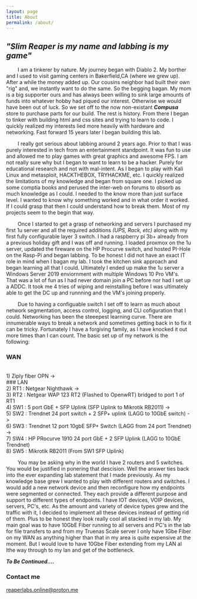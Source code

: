 ```yaml
---
layout: page
title: About
permalink: /about/
---  
```

## _"**Slim Reaper** is my name and labbing is my game"_  

 &nbsp; &nbsp; &nbsp; &nbsp; I am a tinkerer by nature. My journey began with Diablo 2. My borther and I used to visit gaming centers in Bakerfield,CA (where we grew up). After a while the money added up. Our cousins neighbor had built their own "rig" and, we instantly want to do the same. So the begging bagan. My mom is a big supporter ours and has always been willing to sink large amounts of funds into whatever hobby had piqued our interest. Otherwise we would have been out of luck. So we set off to the now non-existant **_Compusa_** store to purchase parts for our build. The rest is history. From there I began to tinker with building html and css sites and trying to learn to code. I quickly realized my interests lied more heavily with hardware and networking. Fast forward 15 years later I began building this lab.  

&nbsp; &nbsp; &nbsp; &nbsp; I really got serious about labbing around 2 years ago. Prior to that I was purely interested in tech from an entertainment standpoint. It was fun to use and allowed me to play games with great graphics and awesome FPS. I am not really sure why but I began to want to learn to be a hacker. Purely for educational research and not with mal-intent. As I began to play with Kali Linux and metasploit, HACKTHEBOX, TRYHACKME, etc. I quickly realized the limitations of my knowledge and began from square one. I picked up some comptia books and perused the inter-web on forums to obsorb as much knowledge as I could. I needed to the know more than just surface level. I wanted to know why something worked and in what order it worked. If I could grasp that then I could understand how to break them. Most of my projects seem to the begin that way.  

&nbsp; &nbsp; &nbsp; &nbsp; Once I started to get a grasp of networking and servers I purchased my first 1u server and all the required additions _(UPS, Rack, etc)_ along with my first fully configurable layer 3 switch. I had a raspberry pi 3b+ already from a previous holiday gift and I was off and running. I loaded proxmox on the 1u server, updated the fireware on the HP Procurve switch, and hosted PI-Hole on the Rasp-Pi and began labbing. To be honest I did not have an exact IT role in mind when I bagan my lab. I took the kitchen sink approach and began learning all that I could. Ultimately I ended up make the 1u server a Windows Server 2019 enviornment with multiple Windows 10 Pro VM's. That was a lot of fun as I had never domain join a PC before nor had I set up a ADDC. It took me 4 tries of wiping and reinstalling before I was ultimately able to get the DC up and runnning and the VM's joining properly.  

&nbsp; &nbsp; &nbsp; &nbsp; Due to having a configuable switch I set off to learn as much about network segmentation, access control, logging, and CLI cofiguration that I could. Networking has been the steeepest learning curve. There are innumerable ways to break a network and sometimes getting back in to fix it can be tricky. Fortunately I have a forgiving family, as I have knocked it out more times than I can count. The basic set up of my network is the following: 
 
 ### WAN 
 <br />
 1) Ziply fiber OPN -> <br /> 
 ### LAN  
 <br />
 2) RT1 : Netgear Nighthawk -> <br />
 3) RT2 : Netgear WAP 123 RT2 (Flashed to OpenwRT) bridged to port 1 of RT1  <br />
 4) SW1 : 5 port GbE + SFP Uplink (SFP Uplink to Mikrotik RB2011)  ->  <br />
 5) SW2 : Trendnet 24 port switch + 2 SFP+ uplink (LAGG to 10GbE switch) -> <br />
 6) SW3 : Trendnet 12 port 10gbE SFP+ Switch (LAGG from 24 port Trendnet) -> <br />
 7) SW4 : HP PRocurve 1910 24 port GbE + 2 SFP Uplink (LAGG to 10GbE Trendnet) <br />
 8) SW5 : Mikrotik RB2011 (From SW1 SFP Uplink) <br />    

 &nbsp; &nbsp; &nbsp; &nbsp; You may be asking why in the world I have 2 routers and 5 switches. You would be justified in ponering that descision. Well the answer ties back into the ever expanding lab statement that I made previously. As my knowledge base grew I wanted to play with different routers and switches. I would add a new network device and then reconfigure how my endpoints were segmented or connected. They each provide a different purpose and support to different types of endpoints. I have IOT devices, VOIP devices, servers, PC's, etc. As the amount and variety of device types grew and the traffic with it, I decided to implement all these devices instead of getting rid of them. Plus to be honest they look really cool all stacked in my lab. My main goal was to have 10GbE Fiber running to all servers and PC's in the lab for file transfers to and from my Truenas Scale server I only have 1Gbe Fiber on my WAN as anything higher than that in my area is quite expensive at the moment. But I would love to have 10Gbe Fiber extending from my LAN al lthe way through to my lan and get of the bottleneck. 

_**To Be Continued....**_




### Contact me

[reaperlabs.online@proton.me](mailto:reaperlabs.online@proton.me)
